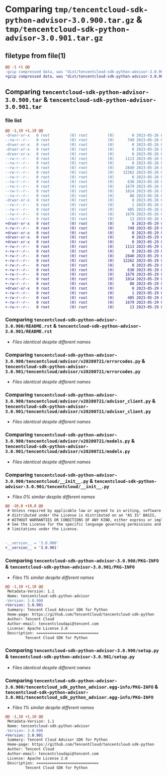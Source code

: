 # Comparing `tmp/tencentcloud-sdk-python-advisor-3.0.900.tar.gz` & `tmp/tencentcloud-sdk-python-advisor-3.0.901.tar.gz`

## filetype from file(1)

```diff
@@ -1 +1 @@
-gzip compressed data, was "dist/tencentcloud-sdk-python-advisor-3.0.900.tar", last modified: Fri May 26 02:08:48 2023, max compression
+gzip compressed data, was "dist/tencentcloud-sdk-python-advisor-3.0.901.tar", last modified: Mon May 29 02:15:03 2023, max compression
```

## Comparing `tencentcloud-sdk-python-advisor-3.0.900.tar` & `tencentcloud-sdk-python-advisor-3.0.901.tar`

### file list

```diff
@@ -1,19 +1,19 @@
-drwxr-xr-x   0 root         (0) root         (0)        0 2023-05-26 02:08:48.000000 tencentcloud-sdk-python-advisor-3.0.900/
--rw-r--r--   0 root         (0) root         (0)      749 2023-05-26 02:08:47.000000 tencentcloud-sdk-python-advisor-3.0.900/README.rst
-drwxr-xr-x   0 root         (0) root         (0)        0 2023-05-26 02:08:48.000000 tencentcloud-sdk-python-advisor-3.0.900/tencentcloud/
-drwxr-xr-x   0 root         (0) root         (0)        0 2023-05-26 02:08:48.000000 tencentcloud-sdk-python-advisor-3.0.900/tencentcloud/advisor/
-drwxr-xr-x   0 root         (0) root         (0)        0 2023-05-26 02:08:48.000000 tencentcloud-sdk-python-advisor-3.0.900/tencentcloud/advisor/v20200721/
--rw-r--r--   0 root         (0) root         (0)     1113 2023-05-26 02:08:47.000000 tencentcloud-sdk-python-advisor-3.0.900/tencentcloud/advisor/v20200721/errorcodes.py
--rw-r--r--   0 root         (0) root         (0)        0 2023-05-26 02:08:47.000000 tencentcloud-sdk-python-advisor-3.0.900/tencentcloud/advisor/v20200721/__init__.py
--rw-r--r--   0 root         (0) root         (0)     2840 2023-05-26 02:08:47.000000 tencentcloud-sdk-python-advisor-3.0.900/tencentcloud/advisor/v20200721/advisor_client.py
--rw-r--r--   0 root         (0) root         (0)    12262 2023-05-26 02:08:47.000000 tencentcloud-sdk-python-advisor-3.0.900/tencentcloud/advisor/v20200721/models.py
--rw-r--r--   0 root         (0) root         (0)        0 2023-05-26 02:08:47.000000 tencentcloud-sdk-python-advisor-3.0.900/tencentcloud/advisor/__init__.py
--rw-r--r--   0 root         (0) root         (0)      630 2023-05-26 02:08:47.000000 tencentcloud-sdk-python-advisor-3.0.900/tencentcloud/__init__.py
--rw-r--r--   0 root         (0) root         (0)     1679 2023-05-26 02:08:48.000000 tencentcloud-sdk-python-advisor-3.0.900/PKG-INFO
--rw-r--r--   0 root         (0) root         (0)     1014 2023-05-26 02:08:47.000000 tencentcloud-sdk-python-advisor-3.0.900/setup.py
--rw-r--r--   0 root         (0) root         (0)       88 2023-05-26 02:08:48.000000 tencentcloud-sdk-python-advisor-3.0.900/setup.cfg
-drwxr-xr-x   0 root         (0) root         (0)        0 2023-05-26 02:08:48.000000 tencentcloud-sdk-python-advisor-3.0.900/tencentcloud_sdk_python_advisor.egg-info/
--rw-r--r--   0 root         (0) root         (0)        1 2023-05-26 02:08:48.000000 tencentcloud-sdk-python-advisor-3.0.900/tencentcloud_sdk_python_advisor.egg-info/dependency_links.txt
--rw-r--r--   0 root         (0) root         (0)      485 2023-05-26 02:08:48.000000 tencentcloud-sdk-python-advisor-3.0.900/tencentcloud_sdk_python_advisor.egg-info/SOURCES.txt
--rw-r--r--   0 root         (0) root         (0)     1679 2023-05-26 02:08:48.000000 tencentcloud-sdk-python-advisor-3.0.900/tencentcloud_sdk_python_advisor.egg-info/PKG-INFO
--rw-r--r--   0 root         (0) root         (0)       13 2023-05-26 02:08:48.000000 tencentcloud-sdk-python-advisor-3.0.900/tencentcloud_sdk_python_advisor.egg-info/top_level.txt
+drwxr-xr-x   0 root         (0) root         (0)        0 2023-05-29 02:15:03.000000 tencentcloud-sdk-python-advisor-3.0.901/
+-rw-r--r--   0 root         (0) root         (0)      749 2023-05-29 02:15:01.000000 tencentcloud-sdk-python-advisor-3.0.901/README.rst
+drwxr-xr-x   0 root         (0) root         (0)        0 2023-05-29 02:15:03.000000 tencentcloud-sdk-python-advisor-3.0.901/tencentcloud/
+drwxr-xr-x   0 root         (0) root         (0)        0 2023-05-29 02:15:03.000000 tencentcloud-sdk-python-advisor-3.0.901/tencentcloud/advisor/
+drwxr-xr-x   0 root         (0) root         (0)        0 2023-05-29 02:15:03.000000 tencentcloud-sdk-python-advisor-3.0.901/tencentcloud/advisor/v20200721/
+-rw-r--r--   0 root         (0) root         (0)     1113 2023-05-29 02:15:01.000000 tencentcloud-sdk-python-advisor-3.0.901/tencentcloud/advisor/v20200721/errorcodes.py
+-rw-r--r--   0 root         (0) root         (0)        0 2023-05-29 02:15:01.000000 tencentcloud-sdk-python-advisor-3.0.901/tencentcloud/advisor/v20200721/__init__.py
+-rw-r--r--   0 root         (0) root         (0)     2840 2023-05-29 02:15:01.000000 tencentcloud-sdk-python-advisor-3.0.901/tencentcloud/advisor/v20200721/advisor_client.py
+-rw-r--r--   0 root         (0) root         (0)    12262 2023-05-29 02:15:01.000000 tencentcloud-sdk-python-advisor-3.0.901/tencentcloud/advisor/v20200721/models.py
+-rw-r--r--   0 root         (0) root         (0)        0 2023-05-29 02:15:01.000000 tencentcloud-sdk-python-advisor-3.0.901/tencentcloud/advisor/__init__.py
+-rw-r--r--   0 root         (0) root         (0)      630 2023-05-29 02:15:01.000000 tencentcloud-sdk-python-advisor-3.0.901/tencentcloud/__init__.py
+-rw-r--r--   0 root         (0) root         (0)     1679 2023-05-29 02:15:03.000000 tencentcloud-sdk-python-advisor-3.0.901/PKG-INFO
+-rw-r--r--   0 root         (0) root         (0)     1014 2023-05-29 02:15:01.000000 tencentcloud-sdk-python-advisor-3.0.901/setup.py
+-rw-r--r--   0 root         (0) root         (0)       88 2023-05-29 02:15:03.000000 tencentcloud-sdk-python-advisor-3.0.901/setup.cfg
+drwxr-xr-x   0 root         (0) root         (0)        0 2023-05-29 02:15:03.000000 tencentcloud-sdk-python-advisor-3.0.901/tencentcloud_sdk_python_advisor.egg-info/
+-rw-r--r--   0 root         (0) root         (0)        1 2023-05-29 02:15:02.000000 tencentcloud-sdk-python-advisor-3.0.901/tencentcloud_sdk_python_advisor.egg-info/dependency_links.txt
+-rw-r--r--   0 root         (0) root         (0)      485 2023-05-29 02:15:02.000000 tencentcloud-sdk-python-advisor-3.0.901/tencentcloud_sdk_python_advisor.egg-info/SOURCES.txt
+-rw-r--r--   0 root         (0) root         (0)     1679 2023-05-29 02:15:02.000000 tencentcloud-sdk-python-advisor-3.0.901/tencentcloud_sdk_python_advisor.egg-info/PKG-INFO
+-rw-r--r--   0 root         (0) root         (0)       13 2023-05-29 02:15:02.000000 tencentcloud-sdk-python-advisor-3.0.901/tencentcloud_sdk_python_advisor.egg-info/top_level.txt
```

### Comparing `tencentcloud-sdk-python-advisor-3.0.900/README.rst` & `tencentcloud-sdk-python-advisor-3.0.901/README.rst`

 * *Files identical despite different names*

### Comparing `tencentcloud-sdk-python-advisor-3.0.900/tencentcloud/advisor/v20200721/errorcodes.py` & `tencentcloud-sdk-python-advisor-3.0.901/tencentcloud/advisor/v20200721/errorcodes.py`

 * *Files identical despite different names*

### Comparing `tencentcloud-sdk-python-advisor-3.0.900/tencentcloud/advisor/v20200721/advisor_client.py` & `tencentcloud-sdk-python-advisor-3.0.901/tencentcloud/advisor/v20200721/advisor_client.py`

 * *Files identical despite different names*

### Comparing `tencentcloud-sdk-python-advisor-3.0.900/tencentcloud/advisor/v20200721/models.py` & `tencentcloud-sdk-python-advisor-3.0.901/tencentcloud/advisor/v20200721/models.py`

 * *Files identical despite different names*

### Comparing `tencentcloud-sdk-python-advisor-3.0.900/tencentcloud/__init__.py` & `tencentcloud-sdk-python-advisor-3.0.901/tencentcloud/__init__.py`

 * *Files 0% similar despite different names*

```diff
@@ -10,8 +10,8 @@
 # Unless required by applicable law or agreed to in writing, software
 # distributed under the License is distributed on an "AS IS" BASIS,
 # WITHOUT WARRANTIES OR CONDITIONS OF ANY KIND, either express or implied.
 # See the License for the specific language governing permissions and
 # limitations under the License.
 
 
-__version__ = '3.0.900'
+__version__ = '3.0.901'
```

### Comparing `tencentcloud-sdk-python-advisor-3.0.900/PKG-INFO` & `tencentcloud-sdk-python-advisor-3.0.901/PKG-INFO`

 * *Files 1% similar despite different names*

```diff
@@ -1,10 +1,10 @@
 Metadata-Version: 1.1
 Name: tencentcloud-sdk-python-advisor
-Version: 3.0.900
+Version: 3.0.901
 Summary: Tencent Cloud Advisor SDK for Python
 Home-page: https://github.com/TencentCloud/tencentcloud-sdk-python
 Author: Tencent Cloud
 Author-email: tencentcloudapi@tencent.com
 License: Apache License 2.0
 Description: ============================
         Tencent Cloud SDK for Python
```

### Comparing `tencentcloud-sdk-python-advisor-3.0.900/setup.py` & `tencentcloud-sdk-python-advisor-3.0.901/setup.py`

 * *Files identical despite different names*

### Comparing `tencentcloud-sdk-python-advisor-3.0.900/tencentcloud_sdk_python_advisor.egg-info/PKG-INFO` & `tencentcloud-sdk-python-advisor-3.0.901/tencentcloud_sdk_python_advisor.egg-info/PKG-INFO`

 * *Files 1% similar despite different names*

```diff
@@ -1,10 +1,10 @@
 Metadata-Version: 1.1
 Name: tencentcloud-sdk-python-advisor
-Version: 3.0.900
+Version: 3.0.901
 Summary: Tencent Cloud Advisor SDK for Python
 Home-page: https://github.com/TencentCloud/tencentcloud-sdk-python
 Author: Tencent Cloud
 Author-email: tencentcloudapi@tencent.com
 License: Apache License 2.0
 Description: ============================
         Tencent Cloud SDK for Python
```

